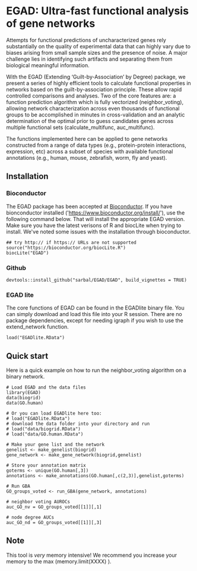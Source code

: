 # EGAD: Ultra-fast functional analysis of gene networks

Attempts for functional predictions of uncharacterized genes rely substantially on the quality of experimental data that can highly vary due to biases arising from small sample sizes and the presence of noise. A major challenge lies in identifying such artifacts and separating them from biological meaningful information.

With the EGAD (Extending ‘Guilt-by-Association’ by Degree) package, we present a series of highly efficient tools to calculate functional properties in networks based on the guilt-by-association principle. These allow rapid controlled comparisons and analyses. Two of the core features are: a function prediction algorithm which is fully vectorized (neighbor_voting), allowing network characterization across even thousands of functional groups to be accomplished in minutes in cross-validation and an analytic determination of the optimal prior to guess candidates genes across multiple functional sets (calculate_multifunc, auc_multifunc).

The functions implemented here can be applied to gene networks constructed from a range of data types (e.g., protein-protein interactions, expression, etc) across a subset of species with available functional annotations (e.g., human, mouse, zebrafish, worm, fly and yeast). 

## Installation

### Bioconductor 
The EGAD package has been accepted at [Bioconductor](http://bioconductor.org/). If you have bionconductor installed ('https://www.bioconductor.org/install/'), use the following command below. That will install the appropriate EGAD version. Make sure you have the latest verisons of R and biocLite when trying to install. We've noted some issues with the installation through bioconductor. 
```
## try http:// if https:// URLs are not supported
source("https://bioconductor.org/biocLite.R")
biocLite("EGAD")
``` 

### Github 
```{r}
devtools::install_github("sarbal/EGAD/EGAD", build_vignettes = TRUE)
```

### EGAD lite 
The core functions of EGAD can be found in the EGADlite binary file. You can simply download and load this file into your R session. There are no package dependencies, except for needing igraph if you wish to use the extend_network function.    
```{r}
load("EGADlite.RData")
```

## Quick start 
Here is a quick example on how to run the neighbor_voting algorithm on a binary network. 
```{r}
# Load EGAD and the data files 
library(EGAD)
data(biogrid)
data(GO.human)

# Or you can load EGADlite here too:
# load("EGADlite.RData")
# download the data folder into your directory and run
# load("data/biogrid.RData")
# load("data/GO.human.RData")

# Make your gene list and the network 
genelist <- make_genelist(biogrid)
gene_network <- make_gene_network(biogrid,genelist)

# Store your annotation matrix
goterms <- unique(GO.human[,3])
annotations <- make_annotations(GO.human[,c(2,3)],genelist,goterms)

# Run GBA 
GO_groups_voted <- run_GBA(gene_network, annotations)

# neighbor voting AUROCs
auc_GO_nv = GO_groups_voted[[1]][,1]

# node degree AUCs
auc_GO_nd = GO_groups_voted[[1]][,3]
```

## Note 
This tool is *very* memory intensive! We recommend you increase your memory to the max (memory.limit(XXXX) ). 



